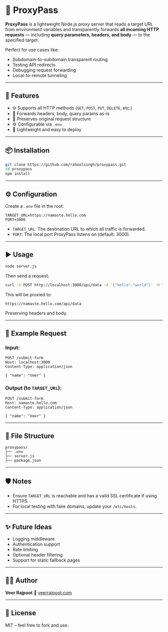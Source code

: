# 🔁 ProxyPass

**ProxyPass** is a lightweight Node.js proxy server that reads a target URL from environment variables and transparently forwards **all incoming HTTP requests** — including **query parameters, headers, and body** — to the specified target.

Perfect for use cases like:

* Subdomain-to-subdomain transparent routing
* Testing API redirects
* Debugging request forwarding
* Local-to-remote tunneling

---

## 🚀 Features

* 🌐 Supports all HTTP methods (`GET`, `POST`, `PUT`, `DELETE`, etc.)
* 🧠 Forwards headers, body, query params as-is
* 🔐 Preserves original request structure
* ⚙️ Configurable via `.env`
* 🧪 Lightweight and easy to deploy

---

## 📦 Installation

```bash
git clone https://github.com/rahoolsingh/proxypass.git
cd proxypass
npm install
```

---

## ⚙️ Configuration

Create a `.env` file in the root:

```env
TARGET_URL=https://namaste.hello.com
PORT=3000
```

* `TARGET_URL`: The destination URL to which all traffic is forwarded.
* `PORT`: The local port ProxyPass listens on (default: 3000).

---

## ▶️ Usage

```bash
node server.js
```

Then send a request:

```bash
curl -X POST http://localhost:3000/api/data -d '{"hello":"world"}' -H "Content-Type: application/json"
```

This will be proxied to:

```
https://namaste.hello.com/api/data
```

Preserving headers and body.

---

## 🧪 Example Request

### Input:

```http
POST /submit-form
Host: localhost:3000
Content-Type: application/json

{ "name": "Veer" }
```

### Output (to `TARGET_URL`):

```http
POST /submit-form
Host: namaste.hello.com
Content-Type: application/json

{ "name": "Veer" }
```

---

## 📁 File Structure

```
proxypass/
├── .env
├── server.js
├── package.json
```

---

## 🛡️ Notes

* Ensure `TARGET_URL` is reachable and has a valid SSL certificate if using HTTPS.
* For local testing with fake domains, update your `/etc/hosts`.

---

## ✨ Future Ideas

* Logging middleware
* Authentication support
* Rate limiting
* Optional header filtering
* Support for static fallback pages

---

## 👨‍💻 Author

**Veer Rajpoot**
🔗 [veerrajpoot.com](veerrajpoot.com)

---

## 📝 License

MIT – feel free to fork and use.

